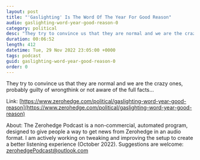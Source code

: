 ```yaml
---
layout: post
title: "'Gaslighting' Is The Word Of The Year For Good Reason"
audio: gaslighting-word-year-good-reason-0
category: political
desc: "They try to convince us that they are normal and we are the crazy ones, probably guilty of wrongthink or not aware of the full facts..."
duration: 00:06:52
length: 412
datetime: Tue, 29 Nov 2022 23:05:00 +0000
tags: podcast
guid: gaslighting-word-year-good-reason-0
order: 0
---
```

They try to convince us that they are normal and we are the crazy ones, probably guilty of wrongthink or not aware of the full facts...

Link: [https://www.zerohedge.com/political/gaslighting-word-year-good-reason](https://www.zerohedge.com/political/gaslighting-word-year-good-reason)

About: The Zerohedge Podcast is a non-commercial, automated program, designed to give people a way to get news from Zerohedge in an audio format.  I am actively working on tweaking and improving the setup to create a better listening experience (October 2022).  Suggestions are welcome: [zerohedgePodcast@outlook.com](mailto:zerohedgePodcast@outlook.com)
